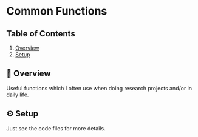 # Common Functions

## Table of Contents
1. [Overview](#book_overview)
1. [Setup](#%EF%B8%8F-setup)

## 📖 Overview
Useful functions which I often use when doing research projects and/or in daily life.

## ⚙️ Setup
Just see the code files for more details.

